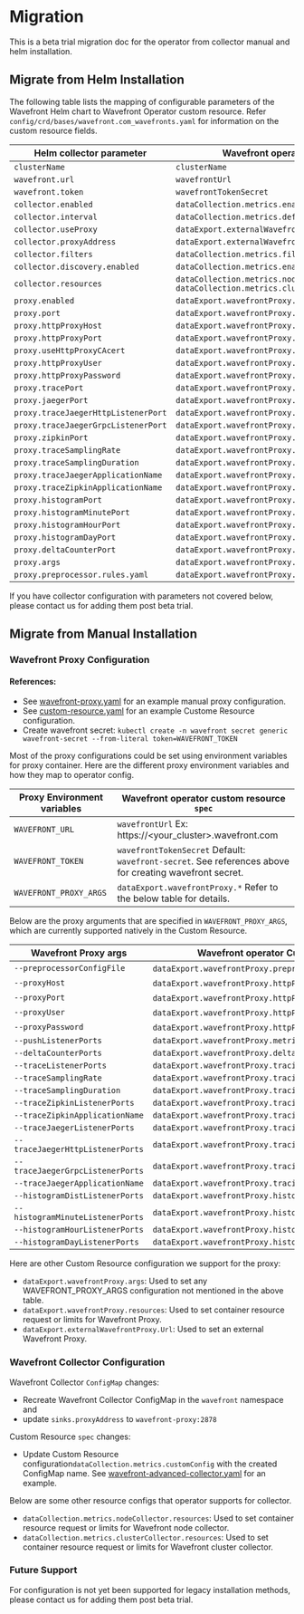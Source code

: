 # Migration
This is a beta trial migration doc for the operator from collector manual and helm installation.

## Migrate from Helm Installation

The following table lists the mapping of configurable parameters of the Wavefront Helm chart to Wavefront Operator custom resource.
Refer `config/crd/bases/wavefront.com_wavefronts.yaml` for information on the custom resource fields.

| Helm collector parameter            | Wavefront operator custom resource`spec`.                                               |
|-------------------------------------|------------------------------------------------------------------------------------------------------|
| `clusterName`                       | `clusterName`                                                                                        |
| `wavefront.url`	                  | `wavefrontUrl`                                                                                       |
| `wavefront.token`	                  | `wavefrontTokenSecret`                                                                               |
| `collector.enabled`	              | `dataCollection.metrics.enable`                                                                      |
| `collector.interval`	              | `dataCollection.metrics.defaultCollectionInterval`                                                   |
| `collector.useProxy`	              | `dataExport.externalWavefrontProxy`                                                                  |
| `collector.proxyAddress`	          | `dataExport.externalWavefrontProxy.Url`                                                              |
| `collector.filters`	              | `dataCollection.metrics.filters`                                                                     |
| `collector.discovery.enabled`	      | `dataCollection.metrics.enableDiscovery`                                                             |
| `collector.resources`	              | `dataCollection.metrics.nodeCollector.resources` `dataCollection.metrics.clusterCollector.resources` |
| `proxy.enabled`	                  | `dataExport.wavefrontProxy.enable`                                                                   |
| `proxy.port`	                      | `dataExport.wavefrontProxy.metricPort`                                                               |
| `proxy.httpProxyHost`	              | `dataExport.wavefrontProxy.httpProxy.secret`                                                         |
| `proxy.httpProxyPort`	              | `dataExport.wavefrontProxy.httpProxy.secret`                                                         |
| `proxy.useHttpProxyCAcert`	      | `dataExport.wavefrontProxy.httpProxy.secret`                                                         |
| `proxy.httpProxyUser`	              | `dataExport.wavefrontProxy.httpProxy.secret`                                                         |
| `proxy.httpProxyPassword`	          | `dataExport.wavefrontProxy.httpProxy.secret`                                                         |
| `proxy.tracePort`	                  | `dataExport.wavefrontProxy.tracing.wavefront.port`                                                   |
| `proxy.jaegerPort`	              | `dataExport.wavefrontProxy.tracing.jaeger.port`                                                      |
| `proxy.traceJaegerHttpListenerPort` | `dataExport.wavefrontProxy.tracing.jaeger.httpPort`                                                  |
| `proxy.traceJaegerGrpcListenerPort` | `dataExport.wavefrontProxy.tracing.jaeger.grpcPort`                                                  |
| `proxy.zipkinPort`	              | `dataExport.wavefrontProxy.tracing.zipkin.port`                                                      |
| `proxy.traceSamplingRate`	          | `dataExport.wavefrontProxy.tracing.wavefront.samplingRate`                                           |
| `proxy.traceSamplingDuration`	      | `dataExport.wavefrontProxy.tracing.wavefront.samplingDuration`                                       |
| `proxy.traceJaegerApplicationName`  | `dataExport.wavefrontProxy.tracing.jaeger.applicationName`                                           |
| `proxy.traceZipkinApplicationName`  | `dataExport.wavefrontProxy.tracing.zipkin.applicationName`                                           |
| `proxy.histogramPort`	              | `dataExport.wavefrontProxy.histogram.port`                                                           |
| `proxy.histogramMinutePort`	      | `dataExport.wavefrontProxy.histogram.minutePort`                                                     |
| `proxy.histogramHourPort`	          | `dataExport.wavefrontProxy.histogram.hourPort`                                                       |
| `proxy.histogramDayPort`	          | `dataExport.wavefrontProxy.histogram.dayPort`                                                        |
| `proxy.deltaCounterPort`	          | `dataExport.wavefrontProxy.deltaCounterPort`                                                         |
| `proxy.args`	                      | `dataExport.wavefrontProxy.args`                                                                     |
| `proxy.preprocessor.rules.yaml`	  | `dataExport.wavefrontProxy.preprocessor`                                                             |

If you have collector configuration with parameters not covered below, please contact us for adding them post beta trial.

## Migrate from Manual Installation 

### Wavefront Proxy Configuration

#### References:
* See [wavefront-proxy.yaml](hack/migration/wavefront-proxy.yaml) for an example manual proxy configuration.
* See [custom-resource.yaml](deploy/kubernetes/samples/wavefront-advanced-proxy.yaml) for an example Custome Resource configuration.
* Create wavefront secret: `kubectl create -n wavefront secret generic wavefront-secret --from-literal token=WAVEFRONT_TOKEN`

Most of the proxy configurations could be set using environment variables for proxy container.
Here are the different proxy environment variables and how they map to operator config.

| Proxy Environment variables       | Wavefront operator custom resource `spec`                      |
|-----------------------------------|--------------------------------------------------------------- |
|`WAVEFRONT_URL`                    | `wavefrontUrl` Ex: https://<your_cluster>.wavefront.com             |
|`WAVEFRONT_TOKEN`                  | `wavefrontTokenSecret` Default: `wavefront-secret`. See references above for creating wavefront secret.             |
|`WAVEFRONT_PROXY_ARGS`             | `dataExport.wavefrontProxy.*` Refer to the below table for details.

Below are the proxy arguments that are specified in `WAVEFRONT_PROXY_ARGS`, which are currently supported natively in the Custom Resource. 

| Wavefront Proxy args              | Wavefront operator Custom Resource `spec`                      |
|-----------------------------------|--------------------------------------------------------------- |
|`--preprocessorConfigFile`         | `dataExport.wavefrontProxy.preprocessor` ConfigMap             |
|`--proxyHost`                      | `dataExport.wavefrontProxy.httpProxy.secret` Secret            |
|`--proxyPort`                      | `dataExport.wavefrontProxy.httpProxy.secret` Secret            |
|`--proxyUser`                      | `dataExport.wavefrontProxy.httpProxy.secret` Secret            |
|`--proxyPassword`                  | `dataExport.wavefrontProxy.httpProxy.secret` Secret            |
|`--pushListenerPorts`              | `dataExport.wavefrontProxy.metricPort`                         |
|`--deltaCounterPorts`              | `dataExport.wavefrontProxy.deltaCounterPort`                   |
|`--traceListenerPorts`             | `dataExport.wavefrontProxy.tracing.wavefront.port`             |
|`--traceSamplingRate`              | `dataExport.wavefrontProxy.tracing.wavefront.samplingRate`     |
|`--traceSamplingDuration`          | `dataExport.wavefrontProxy.tracing.wavefront.samplingDuration` |
|`--traceZipkinListenerPorts`       | `dataExport.wavefrontProxy.tracing.zipkin.port`                |
|`--traceZipkinApplicationName`     | `dataExport.wavefrontProxy.tracing.zipkin.applicationName`     |
|`--traceJaegerListenerPorts`       | `dataExport.wavefrontProxy.tracing.jaeger.port`                |
|`--traceJaegerHttpListenerPorts`   | `dataExport.wavefrontProxy.tracing.jaeger.httpPort`            |
|`--traceJaegerGrpcListenerPorts`   | `dataExport.wavefrontProxy.tracing.jaeger.grpcPort`            |
|`--traceJaegerApplicationName`     | `dataExport.wavefrontProxy.tracing.jaeger.applicationName`     |
|`--histogramDistListenerPorts`     | `dataExport.wavefrontProxy.histogram.port`                     |
|`--histogramMinuteListenerPorts`   | `dataExport.wavefrontProxy.histogram.minutePort`               |
|`--histogramHourListenerPorts`     | `dataExport.wavefrontProxy.histogram.hourPort`                 |
|`--histogramDayListenerPorts`      | `dataExport.wavefrontProxy.histogram.dayPort`                  |

Here are other Custom Resource configuration we support for the proxy:
* `dataExport.wavefrontProxy.args`: Used to set any WAVEFRONT_PROXY_ARGS configuration not mentioned in the above table. 
* `dataExport.wavefrontProxy.resources`: Used to set container resource request or limits for Wavefront Proxy.
* `dataExport.externalWavefrontProxy.Url`: Used to set an external Wavefront Proxy.

### Wavefront Collector Configuration

Wavefront Collector `ConfigMap` changes:
* Recreate Wavefront Collector ConfigMap in the `wavefront` namespace and 
* update `sinks.proxyAddress` to `wavefront-proxy:2878`

Custom Resource `spec` changes:
* Update Custom Resource configuration`dataCollection.metrics.customConfig` with the created ConfigMap name.
See [wavefront-advanced-collector.yaml](deploy/kubernetes/samples/wavefront-advanced-collector.yaml) for an example.

Below are some other resource configs that operator supports for collector.
* `dataCollection.metrics.nodeCollector.resources`: Used to set container resource request or limits for Wavefront node collector.
* `dataCollection.metrics.clusterCollector.resources`: Used to set container resource request or limits for Wavefront cluster collector.

### Future Support

For configuration is not yet been supported for legacy installation methods, please contact us for adding them post beta trial.